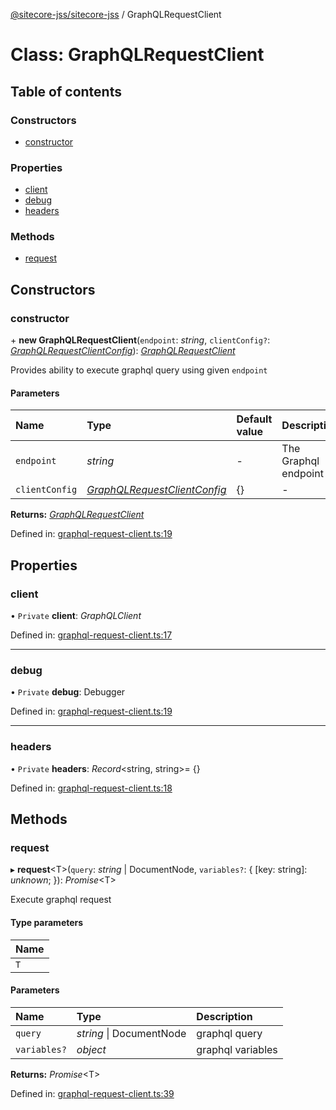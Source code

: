 [@sitecore-jss/sitecore-jss](../README.md) / GraphQLRequestClient

# Class: GraphQLRequestClient

## Table of contents

### Constructors

- [constructor](graphqlrequestclient.md#constructor)

### Properties

- [client](graphqlrequestclient.md#client)
- [debug](graphqlrequestclient.md#debug)
- [headers](graphqlrequestclient.md#headers)

### Methods

- [request](graphqlrequestclient.md#request)

## Constructors

### constructor

\+ **new GraphQLRequestClient**(`endpoint`: *string*, `clientConfig?`: [*GraphQLRequestClientConfig*](../README.md#graphqlrequestclientconfig)): [*GraphQLRequestClient*](graphqlrequestclient.md)

Provides ability to execute graphql query using given `endpoint`

#### Parameters

| Name | Type | Default value | Description |
| :------ | :------ | :------ | :------ |
| `endpoint` | *string* | - | The Graphql endpoint |
| `clientConfig` | [*GraphQLRequestClientConfig*](../README.md#graphqlrequestclientconfig) | {} | - |

**Returns:** [*GraphQLRequestClient*](graphqlrequestclient.md)

Defined in: [graphql-request-client.ts:19](https://github.com/Sitecore/jss/blob/0a475c74/packages/sitecore-jss/src/graphql-request-client.ts#L19)

## Properties

### client

• `Private` **client**: *GraphQLClient*

Defined in: [graphql-request-client.ts:17](https://github.com/Sitecore/jss/blob/0a475c74/packages/sitecore-jss/src/graphql-request-client.ts#L17)

___

### debug

• `Private` **debug**: Debugger

Defined in: [graphql-request-client.ts:19](https://github.com/Sitecore/jss/blob/0a475c74/packages/sitecore-jss/src/graphql-request-client.ts#L19)

___

### headers

• `Private` **headers**: *Record*<string, string\>= {}

Defined in: [graphql-request-client.ts:18](https://github.com/Sitecore/jss/blob/0a475c74/packages/sitecore-jss/src/graphql-request-client.ts#L18)

## Methods

### request

▸ **request**<T\>(`query`: *string* \| DocumentNode, `variables?`: { [key: string]: *unknown*;  }): *Promise*<T\>

Execute graphql request

#### Type parameters

| Name |
| :------ |
| `T` |

#### Parameters

| Name | Type | Description |
| :------ | :------ | :------ |
| `query` | *string* \| DocumentNode | graphql query |
| `variables?` | *object* | graphql variables |

**Returns:** *Promise*<T\>

Defined in: [graphql-request-client.ts:39](https://github.com/Sitecore/jss/blob/0a475c74/packages/sitecore-jss/src/graphql-request-client.ts#L39)
